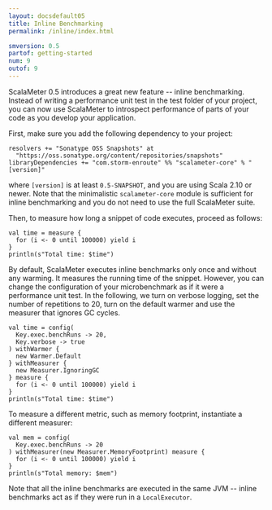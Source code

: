 ```yaml
---
layout: docsdefault05
title: Inline Benchmarking
permalink: /inline/index.html

smversion: 0.5
partof: getting-started
num: 9
outof: 9
---
```



ScalaMeter 0.5 introduces a great new feature -- inline benchmarking.
Instead of writing a performance unit test in the test folder of your project,
you can now use ScalaMeter to introspect performance of parts of your code as you develop your application.

First, make sure you add the following dependency to your project:

    resolvers += "Sonatype OSS Snapshots" at
      "https://oss.sonatype.org/content/repositories/snapshots"
    libraryDependencies += "com.storm-enroute" %% "scalameter-core" % "[version]"

where `[version]` is at least `0.5-SNAPSHOT`, and you are using Scala 2.10 or newer.
Note that the minimalistic `scalameter-core` module is sufficient for inline benchmarking and you do not need to use the full ScalaMeter suite.

Then, to measure how long a snippet of code executes, proceed as follows:

    val time = measure {
      for (i <- 0 until 100000) yield i
    }
    println(s"Total time: $time")

By default, ScalaMeter executes inline benchmarks only once and without any warming.
It measures the running time of the snippet.
However, you can change the configuration of your microbenchmark as if it were a performance unit test.
In the following, we turn on verbose logging, set the number of repetitions to 20, turn on the default warmer
and use the measurer that ignores GC cycles.

    val time = config(
      Key.exec.benchRuns -> 20,
      Key.verbose -> true
    ) withWarmer {
      new Warmer.Default
    } withMeasurer {
      new Measurer.IgnoringGC
    } measure {
      for (i <- 0 until 100000) yield i
    }
    println(s"Total time: $time")

To measure a different metric, such as memory footprint, instantiate a different measurer:

    val mem = config(
      Key.exec.benchRuns -> 20
    ) withMeasurer(new Measurer.MemoryFootprint) measure {
      for (i <- 0 until 100000) yield i
    }
    println(s"Total memory: $mem")

Note that all the inline benchmarks are executed in the same JVM -- inline benchmarks act as if they were run in a `LocalExecutor`.

